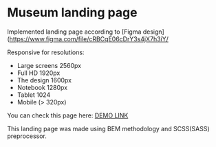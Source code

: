 # Museum landing page
Implemented landing page according to [Figma design](https://www.figma.com/file/cRBCqE06cDrY3s4jX7h3iY/

Responsive for resolutions:
- Large screens 2560px
- Full HD 1920px
- The design 1600px
- Notebook 1280px
- Tablet 1024
- Mobile (> 320px)

You can check this page here: [DEMO LINK](https://anastasiiaaliinyk.github.io/Museum_layout/)

This landing page was made using BEM methodology and SCSS(SASS) preprocessor.

